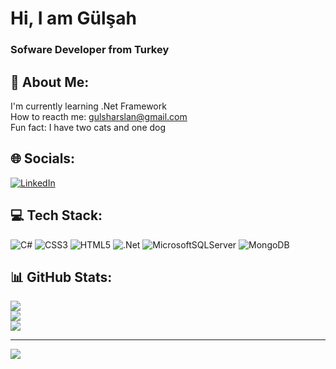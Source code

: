 # Hi, I am Gülşah
### Sofware Developer from Turkey

## 💫 About Me:
I'm currently learning .Net Framework<br>How to reacth me: gulsharslan@gmail.com<br>Fun fact: I have two cats and one dog


## 🌐 Socials:
[![LinkedIn](https://img.shields.io/badge/LinkedIn-%230077B5.svg?logo=linkedin&logoColor=white)](https://linkedin.com/in/g%C3%BCl%C5%9Fah-arslan) 

## 💻 Tech Stack:
![C#](https://img.shields.io/badge/c%23-%23239120.svg?style=for-the-badge&logo=csharp&logoColor=white) ![CSS3](https://img.shields.io/badge/css3-%231572B6.svg?style=for-the-badge&logo=css3&logoColor=white) ![HTML5](https://img.shields.io/badge/html5-%23E34F26.svg?style=for-the-badge&logo=html5&logoColor=white) ![.Net](https://img.shields.io/badge/.NET-5C2D91?style=for-the-badge&logo=.net&logoColor=white) ![MicrosoftSQLServer](https://img.shields.io/badge/Microsoft%20SQL%20Server-CC2927?style=for-the-badge&logo=microsoft%20sql%20server&logoColor=white) ![MongoDB](https://img.shields.io/badge/MongoDB-%234ea94b.svg?style=for-the-badge&logo=mongodb&logoColor=white)
## 📊 GitHub Stats:
![](https://github-readme-stats.vercel.app/api?username=gulsaharslan&theme=blueberry&hide_border=false&include_all_commits=false&count_private=false)<br/>
![](https://github-readme-streak-stats.herokuapp.com/?user=gulsaharslan&theme=blueberry&hide_border=false)<br/>
![](https://github-readme-stats.vercel.app/api/top-langs/?username=gulsaharslan&theme=blueberry&hide_border=false&include_all_commits=false&count_private=false&layout=compact)

---
[![](https://visitcount.itsvg.in/api?id=gulsaharslan&icon=0&color=0)](https://visitcount.itsvg.in)

<!-- Proudly created with GPRM ( https://gprm.itsvg.in ) -->
